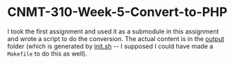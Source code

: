 # CNMT-310-Week-5-Convert-to-PHP
I took the first assignment and used it as a submodule in this assignment and wrote a script to do the conversion.
The actual content is in the [output](output/) folder (which is generated by [init.sh](init.sh) -- I supposed I could have made a `Makefile` to do this as well).
